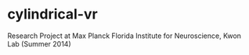 # cylindrical-vr
Research Project at Max Planck Florida Institute for Neuroscience, Kwon Lab (Summer 2014)
